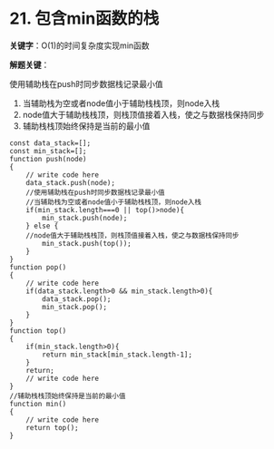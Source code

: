 # 21. 包含min函数的栈

**关键字**：O(1)的时间复杂度实现min函数

**解题关键**：

使用辅助栈在push时同步数据栈记录最小值

1. 当辅助栈为空或者node值小于辅助栈栈顶，则node入栈
2. node值大于辅助栈栈顶，则栈顶值接着入栈，使之与数据栈保持同步
3. 辅助栈栈顶始终保持是当前的最小值

```
const data_stack=[];
const min_stack=[];
function push(node)
{
    // write code here
    data_stack.push(node);
    //使用辅助栈在push时同步数据栈记录最小值
    //当辅助栈为空或者node值小于辅助栈栈顶，则node入栈
    if(min_stack.length===0 || top()>node){
        min_stack.push(node);
    } else {
    //node值大于辅助栈栈顶，则栈顶值接着入栈，使之与数据栈保持同步
        min_stack.push(top());
    }
}
function pop()
{
    // write code here
    if(data_stack.length>0 && min_stack.length>0){
        data_stack.pop();
        min_stack.pop();
    }
}
function top()
{
    if(min_stack.length>0){
        return min_stack[min_stack.length-1];
    }
    return;
    // write code here
}
//辅助栈栈顶始终保持是当前的最小值
function min()
{
    // write code here
    return top();
}


```

